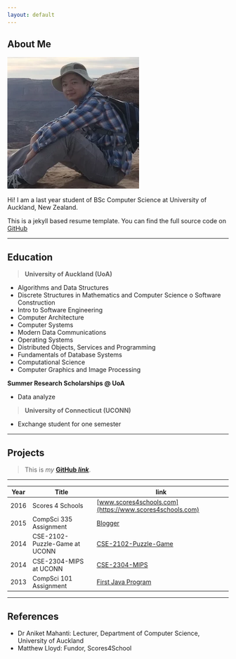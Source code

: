 ```yaml
---
layout: default
---
```


## About Me

<img class="profile-picture" src="me.webp">

Hi! I am a last year student of BSc Computer Science at University of Auckland, New Zealand.

This is a jekyll based resume template. You can find the full source code on [GitHub](https://github.com/hche608/hche608.github.io)

---

## Education

>**University of Auckland (UoA)**

* Algorithms and Data Structures
* Discrete Structures in Mathematics and Computer Science o Software Construction
* Intro to Software Engineering
* Computer Architecture
* Computer Systems
* Modern Data Communications
* Operating Systems
* Distributed Objects, Services and Programming
* Fundamentals of Database Systems
* Computational Science
* Computer Graphics and Image Processing

**Summer Research Scholarships @ UoA**

* Data analyze

>**University of Connecticut (UCONN)**

* Exchange student for one semester

---

## Projects

>This is *my* **[GitHub *link*](https://github.com/hche608)**.

---

Year | Title | link
-----|-------|--------
2016 | Scores 4 Schools  | [www.scores4schools.com](https://www.scores4schools.com)
2015 | CompSci 335 Assignment | [Blogger](https://github.com/hche608/CS-335-A2)
2014 | CSE-2102-Puzzle-Game at UCONN | [CSE-2102-Puzzle-Game](https://github.com/hche608/CSE-2102-Puzzle-Game)
2014 | CSE-2304-MIPS at UCONN | [CSE-2304-MIPS](https://github.com/hche608/CSE-2304)
2013 | CompSci 101 Assignment | [First Java Program](https://github.com/hche608/CS-101)

---

## References

* Dr Aniket Mahanti: Lecturer, Department of Computer Science, University of Auckland
* Matthew Lloyd: Fundor, Scores4School
